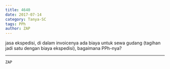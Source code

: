 ```yaml
---
title: 4640
date: 2017-07-14
category: Tanya-SC
tags: PPh
author: ZAP
---
```


jasa ekspedisi, di dalam invoicenya ada biaya untuk sewa gudang (tagihan jadi satu dengan biaya ekspedisi), bagaimana PPh-nya?

---



`ZAP`
